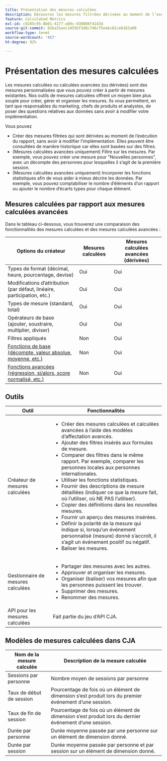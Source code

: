 ```yaml
---
title: Présentation des mesures calculées
description: Découvrez les mesures filtrées dérivées au moment de l’exécution du rapport.
feature: Calculated Metrics
exl-id: c9205c95-8b01-4177-a89c-038886f41d3d
source-git-commit: 82ba31eec1455bf3d0c746cf5eebc81ce6162a00
workflow-type: tm+mt
source-wordcount: '457'
ht-degree: 92%

---
```


# Présentation des mesures calculées

Les mesures calculées ou calculées avancées (ou dérivées) sont des mesures personnalisées que vous pouvez créer à partir de mesures existantes. Nos outils de mesures calculées offrent un moyen bien plus souple pour créer, gérer et organiser les mesures. Ils vous permettent, en tant que responsables du marketing, chefs de produits et analystes, de poser des questions relatives aux données sans avoir à modifier votre implémentation. 

Vous pouvez

* Créer des mesures filtrées qui sont dérivées au moment de l’exécution du rapport, sans avoir à modifier l’implémentation. Elles peuvent être consultées de manière historique car elles sont basées sur des filtres.
* (Mesures calculées avancées uniquement) Filtre sur les mesures. Par exemple, vous pouvez créer une mesure pour &quot;Nouvelles personnes&quot;, avec un décompte des personnes pour lesquelles il s’agit de la première session.
* (Mesures calculées avancées uniquement) Incorporer les fonctions statistiques afin de vous aider à mieux décrire les données. Par exemple, vous pouvez comptabiliser le nombre d’éléments d’un rapport ou ajouter le nombre d’écarts types pour chaque élément.

## Mesures calculées par rapport aux mesures calculées avancées

Dans le tableau ci-dessous, vous trouverez une comparaison des fonctionnalités des mesures calculées et des mesures calculées avancées :

| Options du créateur | Mesures calculées | Mesures calculées avancées (dérivées) |
|---|---|---|
| Types de format (décimal, heure, pourcentage, devise) | Oui | Oui |
| Modifications d’attribution (par défaut, linéaire, participation, etc.) | Oui | Oui |
| Types de mesure (standard, total) | Oui | Oui |
| Opérateurs de base (ajouter, soustraire, multiplier, diviser) | Oui | Oui |
| Filtres appliqués | Non | Oui |
| [Fonctions de base (décompte, valeur absolue, moyenne, etc.)](/help/components/calc-metrics/cm-functions.md) | Non | Oui |
| [Fonctions avancées (régression, si/alors, score normalisé, etc.)](/help/components/calc-metrics/cm-adv-functions.md) | Non | Oui |

## Outils

| Outil | Fonctionnalités |
|--- |--- |
| Créateur de mesures calculées | <ul><li>Créer des mesures calculées et calculées avancées à l’aide des modèles d’affectation avancés.</li><li>Ajouter des filtres insérés aux formules de mesure.</li><li>Comparer des filtres dans le même rapport. Par exemple, comparer les personnes locales aux personnes internationales.</li><li>Utiliser les fonctions statistiques.</li><li> Fournir des descriptions de mesure détaillées (indiquer ce que la mesure fait, où l’utiliser, où NE PAS l’utiliser).</li><li>Copier des définitions dans les nouvelles mesures.</li><li>Fournir un aperçu des mesures insérées.</li><li>Définir la polarité de la mesure qui indique si, lorsqu’un événement personnalisé (mesure) donné s’accroît, il s’agit un événement positif ou négatif.</li><li>Baliser les mesures.</li></ul> |
| Gestionnaire de mesures calculées | <ul><li>Partager des mesures avec les autres.</li><li>Approuver et organiser les mesures.</li><li>Organiser (baliser) vos mesures afin que les personnes puissent les trouver.</li><li>Supprimer des mesures.</li><li>Renommer des mesures.</li></ul> |
| API pour les mesures calculées | Fait partie du jeu dʼAPI CJA. |

## Modèles de mesures calculées dans CJA

| Nom de la mesure calculée | Description de la mesure calculée |
| --- | --- |
| Sessions par personne | Nombre moyen de sessions par personne |
| Taux de début de session | Pourcentage de fois où un élément de dimension sʼest produit lors du premier événement dʼune session. |
| Taux de fin de session | Pourcentage de fois où un élément de dimension sʼest produit lors du dernier événement dʼune session. |
| Durée par personne | Durée moyenne passée par une personne sur un élément de dimension donné. |
| Durée par session | Durée moyenne passée par personne et par session sur un élément de dimension donné. |

